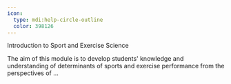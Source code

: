 ```yaml
---
icon:
  type: mdi:help-circle-outline
  color: 398126
---
```

Introduction to Sport and Exercise Science

The aim of this module is to develop students' knowledge and understanding of determinants of sports and exercise performance from the perspectives of ... 
